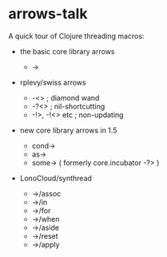 # arrows-talk

A quick tour of Clojure threading macros:

  * the basic core library arrows
    * ->

  * rplevy/swiss arrows
    * -<> ; diamond wand
    * -?<> ; nil-shortcutting
    * -!>, -!<> etc ; non-updating

  * new core library arrows in 1.5
    * cond->
    * as->
    * some-> ( formerly core.incubator -?> )

  * LonoCloud/synthread
    * ->/assoc
    * ->/in
    * ->/for
    * ->/when
    * ->/aside
    * ->/reset
    * ->/apply
